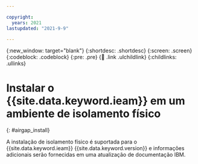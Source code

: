 ```yaml
---

copyright:
  years: 2021
lastupdated: "2021-9-9"

---
```


{:new_window: target="blank"}
{:shortdesc: .shortdesc}
{:screen: .screen}
{:codeblock: .codeblock}
{:pre: .pre}
{:child: .link .ulchildlink}
{:childlinks: .ullinks}

# Instalar o {{site.data.keyword.ieam}} em um ambiente de isolamento físico
{: #airgap_install}

A instalação de isolamento físico é suportada para o {{site.data.keyword.ieam}} {{site.data.keyword.version}} e informações adicionais serão fornecidas em uma atualização de documentação IBM.
